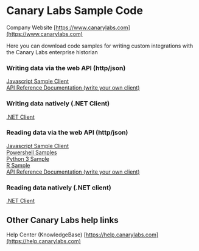 # Canary Labs Sample Code
Company Website
[https://www.canarylabs.com](https://www.canarylabs.com)

Here you can download code samples for writing custom integrations with the Canary Labs enterprise historian

### Writing data via the web API (http/json)
[Javascript Sample Client](http://htmlpreview.github.io/?https://github.com/CanaryLabs/SampleCode/blob/master/Samples/Data%20Storage/Web%20API/Javascript/data_storage_demo.html)<br>
[API Reference Documentation (write your own client)](https://writeapi.canarylabs.com)

### Writing data natively (.NET Client)
[.NET Client](https://github.com/CanaryLabs/SampleCode/tree/master/Samples/Data%20Storage/.NET%20Client)

### Reading data via the web API (http/json)
[Javascript Sample Client](http://htmlpreview.github.io/?https://github.com/CanaryLabs/SampleCode/blob/master/Samples/Data%20Retrieval/Web%20API/Javascript/data_retrieval_demo.html)<br>
[Powershell Samples](https://github.com/CanaryLabs/SampleCode/tree/master/Samples/Data%20Retrieval/Powershell)<br>
[Python 3 Sample](https://github.com/CanaryLabs/SampleCode/tree/master/Samples/Data%20Retrieval/Python%203)<br>
[R Sample](https://github.com/CanaryLabs/SampleCode/tree/master/Samples/Data%20Retrieval/R)<br>
[API Reference Documentation (write your own client)](https://readapi.canarylabs.com/)

### Reading data natively (.NET client)
[.NET Client](https://github.com/CanaryLabs/SampleCode/tree/master/Samples/Data%20Retrieval/.NET%20Client)

## Other Canary Labs help links
Help Center (KnowledgeBase)
[https://help.canarylabs.com](https://help.canarylabs.com)
